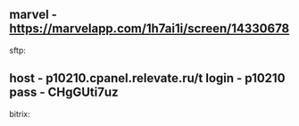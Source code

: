 marvel - https://marvelapp.com/1h7ai1i/screen/14330678
-----------------------------------------------------------
sftp:

host - p10210.cpanel.relevate.ru/t
login - p10210
pass - CHgGUti7uz
-----------------------------------------------------------
bitrix: